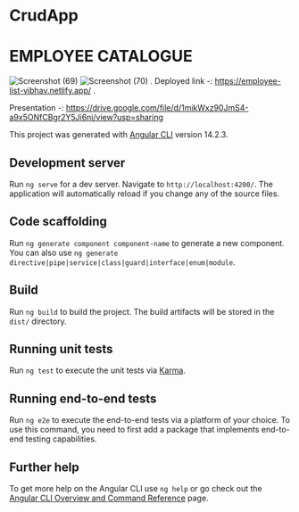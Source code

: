 # CrudApp
# EMPLOYEE CATALOGUE

![Screenshot (69)](https://user-images.githubusercontent.com/97462883/192116008-0021ec9a-de36-487f-921f-98f6b3cd34ce.png)
![Screenshot (70)](https://user-images.githubusercontent.com/97462883/192116004-793b7631-3b9d-46da-84f1-94f9edf6bad2.png)
.
Deployed link -: https://employee-list-vibhav.netlify.app/
.

Presentation -: https://drive.google.com/file/d/1mikWxz90JmS4-a9x5ONfCBgr2Y5Ji6ni/view?usp=sharing

This project was generated with [Angular CLI](https://github.com/angular/angular-cli) version 14.2.3.

## Development server

Run `ng serve` for a dev server. Navigate to `http://localhost:4200/`. The application will automatically reload if you change any of the source files.

## Code scaffolding

Run `ng generate component component-name` to generate a new component. You can also use `ng generate directive|pipe|service|class|guard|interface|enum|module`.

## Build

Run `ng build` to build the project. The build artifacts will be stored in the `dist/` directory.

## Running unit tests

Run `ng test` to execute the unit tests via [Karma](https://karma-runner.github.io).

## Running end-to-end tests

Run `ng e2e` to execute the end-to-end tests via a platform of your choice. To use this command, you need to first add a package that implements end-to-end testing capabilities.

## Further help

To get more help on the Angular CLI use `ng help` or go check out the [Angular CLI Overview and Command Reference](https://angular.io/cli) page.


<!-- ![Screenshot (70)](https://user-images.githubusercontent.com/97462883/192116004-793b7631-3b9d-46da-84f1-94f9edf6bad2.png)
![Screenshot (69)](https://user-images.githubusercontent.com/97462883/192116008-0021ec9a-de36-487f-921f-98f6b3cd34ce.png)
.
Deployed link -: https://employee-list-vibhav.netlify.app/
.
Presentation -: https://drive.google.com/file/d/1mikWxz90JmS4-a9x5ONfCBgr2Y5Ji6ni/view?usp=sharing -->
